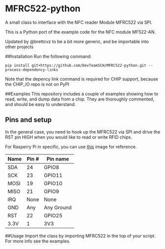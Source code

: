 MFRC522-python
==============

A small class to interface with the NFC reader Module MFRC522 via SPI.

This is a Python port of the example code for the NFC module MF522-AN.

Updated by @brettcvz to be a bit more generic, and be importable into other projects

##Installation
Run the following command:
```
pip install git+https://github.com/DevTeamSCH/MFRC522-python.git --process-dependency-links
```
Note that the depency link command is required for CHIP support, because the CHIP_IO repo is not on PyPI

##Examples
This repository includes a couple of examples showing how to read, write, and dump data from a chip. They are thoroughly commented, and should be easy to understand.

## Pins and setup
In the general case, you need to hook up the MFRC522 via SPI and drive the RST pin HIGH when you would like to read or write RFID chips.

For Rasperry Pi in specific, you can use [this](http://i.imgur.com/y7Fnvhq.png) image for reference.

| Name | Pin # | Pin name   |
|------|-------|------------|
| SDA  | 24    | GPIO8      |
| SCK  | 23    | GPIO11     |
| MOSI | 19    | GPIO10     |
| MISO | 21    | GPIO9      |
| IRQ  | None  | None       |
| GND  | Any   | Any Ground |
| RST  | 22    | GPIO25     |
| 3.3V | 1     | 3V3        |

##Usage
Import the class by importing MFRC522 in the top of your script. For more info see the examples.
